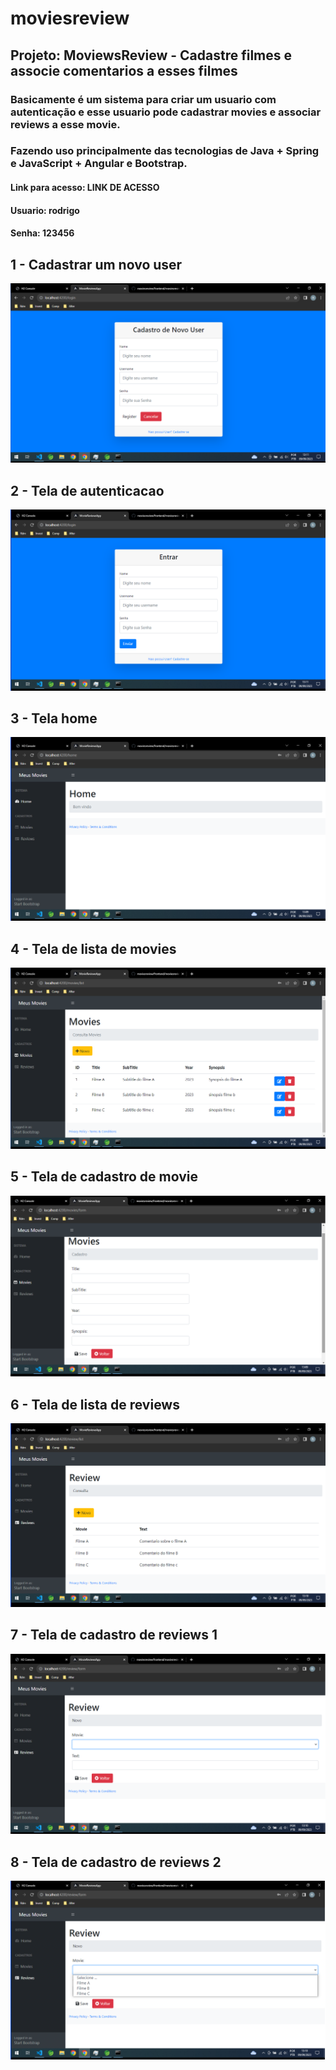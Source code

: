 # moviesreview

## Projeto: MoviewsReview - Cadastre filmes e associe comentarios a esses filmes

### Basicamente é um sistema para criar um usuario com autenticação e esse usuario pode cadastrar movies e associar reviews a esse movie.

### Fazendo uso principalmente das tecnologias de Java + Spring e JavaScript + Angular e Bootstrap.

#### Link para acesso: LINK DE ACESSO
#### Usuario: rodrigo
#### Senha: 123456



## 1 - Cadastrar um novo user
<img src="https://raw.githubusercontent.com/rodrigojfagundes/moviesreview/main/imagens/1%20-%20Cadastrar%20novo%20user.png" />


## 2 - Tela de autenticacao
<img src="https://raw.githubusercontent.com/rodrigojfagundes/moviesreview/main/imagens/2%20-%20Tela%20de%20autenticacao.png" />


## 3 - Tela home
<img src="https://raw.githubusercontent.com/rodrigojfagundes/moviesreview/main/imagens/3%20-%20Home.png" />


## 4 - Tela de lista de movies
<img src="https://raw.githubusercontent.com/rodrigojfagundes/moviesreview/main/imagens/4%20-%20Lista%20de%20movies.png" />


## 5 - Tela de cadastro de movie
<img src="https://raw.githubusercontent.com/rodrigojfagundes/moviesreview/main/imagens/5%20-%20Cadastro%20de%20movie.png" />


## 6 - Tela de lista de reviews
<img src="https://raw.githubusercontent.com/rodrigojfagundes/moviesreview/main/imagens/6%20-%20Lista%20de%20reviews.png" />


## 7 - Tela de cadastro de reviews 1
<img src="https://raw.githubusercontent.com/rodrigojfagundes/moviesreview/main/imagens/7%20-%20Cadastro%20de%20review%201.png" />


## 8 - Tela de cadastro de reviews 2
<img src="https://raw.githubusercontent.com/rodrigojfagundes/moviesreview/main/imagens/8%20-%20Cadastro%20de%20review%202.png" />


